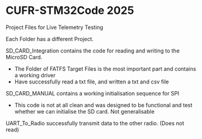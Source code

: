 # CUFR-STM32Code 2025
Project Files for Live Telemetry Testing

Each Folder has a different Project.

SD_CARD_Integration contains the code for reading and writing to the MicroSD Card.
- The Folder of FATFS Target Files is the most important part and contains a working driver
- Have successfully read a txt file, and written a txt and csv file

SD_CARD_MANUAL contains a working initialisation sequence for SPI
- This code is not at all clean and was designed to be functional and test whether we can initialise the SD card. Not generalisable

UART_To_Radio successfully transmit data to the other radio. (Does not read)
